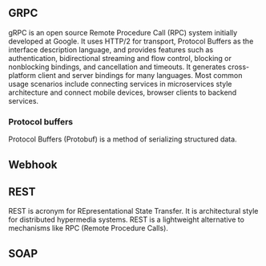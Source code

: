 

## GRPC

gRPC is an open source Remote Procedure Call (RPC) system initially developed at Google. It uses HTTP/2 for transport, Protocol Buffers as the interface description language, and provides features such as authentication, bidirectional streaming and flow control, blocking or nonblocking bindings, and cancellation and timeouts. 
It generates cross-platform client and server bindings for many languages. Most common usage scenarios include connecting services in microservices style architecture and connect mobile devices, browser clients to backend services.

  ### Protocol buffers
  Protocol Buffers (Protobuf) is a method of serializing structured data.

## Webhook

## REST
REST is acronym for REpresentational State Transfer. It is architectural style for distributed hypermedia systems. REST is a lightweight alternative to mechanisms like RPC (Remote Procedure Calls). 

## SOAP
